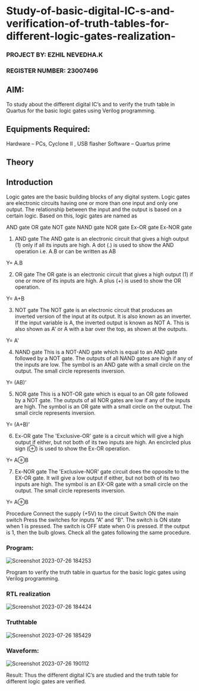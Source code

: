 # Study-of-basic-digital-IC-s-and-verification-of-truth-tables-for-different-logic-gates-realization-
### PROJECT BY: EZHIL NEVEDHA.K
### REGISTER NUMBER:  23007496
 ## AIM:
To study about the different digital IC’s and to verify the truth table in Quartus for the basic logic gates using Verilog programming.

## Equipments Required:
Hardware – PCs, Cyclone II , USB flasher
Software – Quartus prime
## Theory
## Introduction
Logic gates are the basic building blocks of any digital system. Logic gates are electronic circuits having one or more than one input and only one output. The relationship between the input and the output is based on a certain logic. Based on this, logic gates are named as

AND gate
OR gate
NOT gate
NAND gate
NOR gate
Ex-OR gate
Ex-NOR gate
1) AND gate
The AND gate is an electronic circuit that gives a high output (1) only if all its inputs are high. A dot (.) is used to show the AND operation i.e. A.B or can be written as AB

Y= A.B

2) OR gate
The OR gate is an electronic circuit that gives a high output (1) if one or more of its inputs are high. A plus (+) is used to show the OR operation.

Y= A+B

3) NOT gate
The NOT gate is an electronic circuit that produces an inverted version of the input at its output. It is also known as an inverter. If the input variable is A, the inverted output is known as NOT A. This is also shown as A' or A with a bar over the top, as shown at the outputs.

Y= A'

4) NAND gate
This is a NOT-AND gate which is equal to an AND gate followed by a NOT gate. The outputs of all NAND gates are high if any of the inputs are low. The symbol is an AND gate with a small circle on the output. The small circle represents inversion.

Y= (AB)’

5) NOR gate
This is a NOT-OR gate which is equal to an OR gate followed by a NOT gate. The outputs of all NOR gates are low if any of the inputs are high. The symbol is an OR gate with a small circle on the output. The small circle represents inversion.

Y= (A+B)’

6) Ex-OR gate
The 'Exclusive-OR' gate is a circuit which will give a high output if either, but not both of its two inputs are high. An encircled plus sign (⊕) is used to show the Ex-OR operation.

Y= A⊕B

7) Ex-NOR gate
The 'Exclusive-NOR' gate circuit does the opposite to the EX-OR gate. It will give a low output if either, but not both of its two inputs are high. The symbol is an EX-OR gate with a small circle on the output. The small circle represents inversion.

Y= A⊕B

Procedure
Connect the supply (+5V) to the circuit
Switch ON the main switch
Press the switches for inputs “A” and “B”. The switch is ON state when 1 is pressed. The switch is OFF state when 0 is pressed.
If the output is 1, then the bulb glows.
Check all the gates following the same procedure.
### Program:

![Screenshot 2023-07-26 184253](https://github.com/ezhilnevedha/Study-of-basic-digital-IC-s-and-verification-of-truth-tables-for-different-logic-gates-realization-/assets/140057992/82661ee1-424b-4611-be8b-b0e067a09162)


Program to verify the truth table in quartus for the basic logic gates using Verilog programming.

### RTL realization
![Screenshot 2023-07-26 184424](https://github.com/ezhilnevedha/Study-of-basic-digital-IC-s-and-verification-of-truth-tables-for-different-logic-gates-realization-/assets/140057992/d2252a5a-7a4e-432b-bd83-fff099fd3ed7)



### Truthtable

![Screenshot 2023-07-26 185429](https://github.com/ezhilnevedha/Study-of-basic-digital-IC-s-and-verification-of-truth-tables-for-different-logic-gates-realization-/assets/140057992/fc618637-7d7a-48bf-8d1f-f89b8719419d)


### Waveform:

![Screenshot 2023-07-26 190112](https://github.com/ezhilnevedha/Study-of-basic-digital-IC-s-and-verification-of-truth-tables-for-different-logic-gates-realization-/assets/140057992/06f58d62-2b3f-4017-83b1-2a4cec5ce8c7)



Result:
Thus the different digital IC’s are studied and the truth table for different logic gates are verified.
